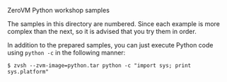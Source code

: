 ZeroVM Python workshop samples

The samples in this directory are numbered. Since each example is more complex
than the next, so it is advised that you try them in order.

In addition to the prepared samples, you can just execute Python code using
`python -c` in the following manner:

    $ zvsh --zvm-image=python.tar python -c "import sys; print sys.platform"
